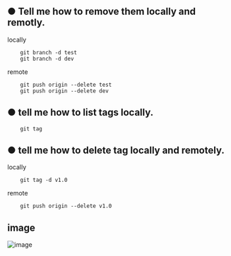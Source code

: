 ## ● Tell me how to remove them locally and remotly.

locally
```
    git branch -d test
    git branch -d dev
```

remote
```
    git push origin --delete test
    git push origin --delete dev  
```


## ● tell me how to list tags locally.
```
    git tag
```

## ● tell me how to delete tag locally and remotely.
locally
```
    git tag -d v1.0
```
remote
```
    git push origin --delete v1.0
```

## image 
![image](https://github.com/mhmdelbaz4/git-lab2/assets/90658015/71599444-b65f-4407-997a-f43bc0040e8c)


